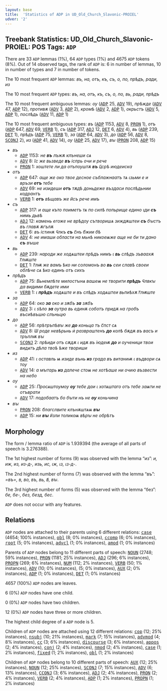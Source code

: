 ```yaml
---
layout: base
title:  'Statistics of ADP in UD_Old_Church_Slavonic-PROIEL'
udver: '2'
---
```


## Treebank Statistics: UD_Old_Church_Slavonic-PROIEL: POS Tags: `ADP`

There are 33 `ADP` lemmas (1%), 64 `ADP` types (1%) and 4675 `ADP` tokens (8%).
Out of 14 observed tags, the rank of `ADP` is: 6 in number of lemmas, 10 in number of types and 7 in number of tokens.

The 10 most frequent `ADP` lemmas: <em>въ, на, отъ, къ, съ, о, по, прѣдъ, ради, из</em>

The 10 most frequent `ADP` types:  <em>въ, на, отъ, къ, съ, о, по, вь, ради, прѣдъ</em>

The 10 most frequent ambiguous lemmas: <em>оу</em> (<tt><a href="cu_proiel-pos-ADP.html">ADP</a></tt> 25, <tt><a href="cu_proiel-pos-ADV.html">ADV</a></tt> 19), <em>прѣжде</em> (<tt><a href="cu_proiel-pos-ADV.html">ADV</a></tt> 47, <tt><a href="cu_proiel-pos-ADP.html">ADP</a></tt> 12), <em>противѫ</em> (<tt><a href="cu_proiel-pos-ADV.html">ADV</a></tt> 3, <tt><a href="cu_proiel-pos-ADP.html">ADP</a></tt> 2), <em>кромѣ</em> (<tt><a href="cu_proiel-pos-ADV.html">ADV</a></tt> 2, <tt><a href="cu_proiel-pos-ADP.html">ADP</a></tt> 1), <em>окрьстъ</em> (<tt><a href="cu_proiel-pos-ADV.html">ADV</a></tt> 5, <tt><a href="cu_proiel-pos-ADP.html">ADP</a></tt> 1), <em>послѣдь</em> (<tt><a href="cu_proiel-pos-ADV.html">ADV</a></tt> 11, <tt><a href="cu_proiel-pos-ADP.html">ADP</a></tt> 1)

The 10 most frequent ambiguous types:  <em>въ</em> (<tt><a href="cu_proiel-pos-ADP.html">ADP</a></tt> 1153, <tt><a href="cu_proiel-pos-ADV.html">ADV</a></tt> 8, <tt><a href="cu_proiel-pos-PRON.html">PRON</a></tt> 1), <em>отъ</em> (<tt><a href="cu_proiel-pos-ADP.html">ADP</a></tt> 647, <tt><a href="cu_proiel-pos-ADV.html">ADV</a></tt> 69, <tt><a href="cu_proiel-pos-VERB.html">VERB</a></tt> 1), <em>съ</em> (<tt><a href="cu_proiel-pos-ADP.html">ADP</a></tt> 317, <tt><a href="cu_proiel-pos-ADJ.html">ADJ</a></tt> 12, <tt><a href="cu_proiel-pos-DET.html">DET</a></tt> 6, <tt><a href="cu_proiel-pos-ADV.html">ADV</a></tt> 4), <em>вь</em> (<tt><a href="cu_proiel-pos-ADP.html">ADP</a></tt> 239, <tt><a href="cu_proiel-pos-DET.html">DET</a></tt> 1), <em>прѣдъ</em> (<tt><a href="cu_proiel-pos-ADP.html">ADP</a></tt> 75, <tt><a href="cu_proiel-pos-VERB.html">VERB</a></tt> 1), <em>за</em> (<tt><a href="cu_proiel-pos-ADP.html">ADP</a></tt> 64, <tt><a href="cu_proiel-pos-ADV.html">ADV</a></tt> 3), <em>до</em> (<tt><a href="cu_proiel-pos-ADP.html">ADP</a></tt> 56, <tt><a href="cu_proiel-pos-ADV.html">ADV</a></tt> 8, <tt><a href="cu_proiel-pos-SCONJ.html">SCONJ</a></tt> 2), <em>из</em> (<tt><a href="cu_proiel-pos-ADP.html">ADP</a></tt> 41, <tt><a href="cu_proiel-pos-ADV.html">ADV</a></tt> 14), <em>оу</em> (<tt><a href="cu_proiel-pos-ADP.html">ADP</a></tt> 25, <tt><a href="cu_proiel-pos-ADV.html">ADV</a></tt> 17), <em>вꙑ</em> (<tt><a href="cu_proiel-pos-PRON.html">PRON</a></tt> 208, <tt><a href="cu_proiel-pos-ADP.html">ADP</a></tt> 15)


* <em>въ</em>
  * <tt><a href="cu_proiel-pos-ADP.html">ADP</a></tt> 1153: <em>не <b>въ</b> лъжѫ клънеши сѧ</em>
  * <tt><a href="cu_proiel-pos-ADV.html">ADV</a></tt> 8: <em>ꙇ҃с же вьзведе <b>въ</b> іспрь очи и рече</em>
  * <tt><a href="cu_proiel-pos-PRON.html">PRON</a></tt> 1: <em>хоштете ли да отъпоуштѫ <b>въ</b> ц҃срѣ июдеиска</em>
* <em>отъ</em>
  * <tt><a href="cu_proiel-pos-ADP.html">ADP</a></tt> 647: <em>аще же око твое десное съблажнаатъ тѧ ꙇзьми е и връзи <b>отъ</b> тебе</em>
  * <tt><a href="cu_proiel-pos-ADV.html">ADV</a></tt> 69: <em>не изидеши <b>отъ</b> тѫдѣ доньдеже въздаси послѣдьнии кодрантъ</em>
  * <tt><a href="cu_proiel-pos-VERB.html">VERB</a></tt> 1: <em><b>отъ</b> вѣщавъ же и҃съ рече имъ</em>
* <em>съ</em>
  * <tt><a href="cu_proiel-pos-ADP.html">ADP</a></tt> 317: <em>и аще къто поиметъ тѧ по силѣ попьрище едино ꙇди <b>съ</b> нимь дьвѣ</em>
  * <tt><a href="cu_proiel-pos-ADJ.html">ADJ</a></tt> 12: <em>камень егоже не врѣдоу сътворишѧ зиждѫштеи <b>съ</b> бꙑстъ въ главѫ ѫгълѫ</em>
  * <tt><a href="cu_proiel-pos-DET.html">DET</a></tt> 6: <em>въ істинѫ ч҃лкъ <b>съ</b> с҃нъ б҃жии бѣ</em>
  * <tt><a href="cu_proiel-pos-ADV.html">ADV</a></tt> 4: <em>не имаши области на мьнѣ никоеѩже аще не би ти дано <b>съ</b> вꙑше</em>
* <em>вь</em>
  * <tt><a href="cu_proiel-pos-ADP.html">ADP</a></tt> 239: <em>народи же ходѧштеи прѣдъ нимъ ꙇ <b>вь</b> слѣдъ зъваахѫ г҃лѭште</em>
  * <tt><a href="cu_proiel-pos-DET.html">DET</a></tt> 1: <em>г҃лѭ же вамъ ѣко ни соломонъ во <b>вь</b> сеи славѣ своеи облѣче сѧ ѣко единъ отъ сихъ</em>
* <em>прѣдъ</em>
  * <tt><a href="cu_proiel-pos-ADP.html">ADP</a></tt> 75: <em>Вьнемлѣте милостꙑнѧ вашеѩ не творити <b>прѣдъ</b> ч҃лвкꙑ да видими бѫдете ими</em>
  * <tt><a href="cu_proiel-pos-VERB.html">VERB</a></tt> 1: <em>ꙇ <b>прѣдъ</b> ходѧште и въ слѣдъ ходѧштеи вьпиѣхѫ г҃лѭште</em>
* <em>за</em>
  * <tt><a href="cu_proiel-pos-ADP.html">ADP</a></tt> 64: <em>око <b>за</b> око и зѫбъ <b>за</b> зѫбъ</em>
  * <tt><a href="cu_proiel-pos-ADV.html">ADV</a></tt> 3: <em>ꙇ ѕѣло <b>за</b> оутра вь единѫ соботъ придѫ на гробъ въсиѣвъшю слъньцю</em>
* <em>до</em>
  * <tt><a href="cu_proiel-pos-ADP.html">ADP</a></tt> 56: <em>прѣтръпѣвꙑ же <b>до</b> коньца тъ с҃пст сѧ</em>
  * <tt><a href="cu_proiel-pos-ADV.html">ADV</a></tt> 8: <em>Ѡ роде невѣрьнь и҅ развраштенъ <b>до</b> колѣ бѫдѫ въ васъ и тръплѭ вꙑ</em>
  * <tt><a href="cu_proiel-pos-SCONJ.html">SCONJ</a></tt> 2: <em>прѣиди отъ сѫдѫ ꙇ идѫ въ іюдеѭ <b>до</b> и оученици твои видѧтъ дѣла твоѣ ѣже твориши</em>
* <em>из</em>
  * <tt><a href="cu_proiel-pos-ADP.html">ADP</a></tt> 41: <em>ꙇ оставль ѩ изиде вънь <b>из</b> града въ витаниѭ ꙇ въдвори сѧ тоу</em>
  * <tt><a href="cu_proiel-pos-ADV.html">ADV</a></tt> 14: <em>а мꙑтарь <b>из</b> далече стоѩ не хотѣаше ни очию възвести на небо</em>
* <em>оу</em>
  * <tt><a href="cu_proiel-pos-ADP.html">ADP</a></tt> 25: <em>Просѧштоумоу <b>оу</b> тебе даи ꙇ хотѧштаго отъ тебе заѩти не отъврати</em>
  * <tt><a href="cu_proiel-pos-ADV.html">ADV</a></tt> 17: <em>подобаатъ бо бꙑти нъ не <b>оу</b> коньчина</em>
* <em>вꙑ</em>
  * <tt><a href="cu_proiel-pos-PRON.html">PRON</a></tt> 208: <em>б҃лагслвите клънѫштѧѩ <b>вꙑ</b></em>
  * <tt><a href="cu_proiel-pos-ADP.html">ADP</a></tt> 15: <em>ни <b>вꙑ</b> и҃зли толикоѩ вѣрꙑ не обрѣтъ</em>

## Morphology

The form / lemma ratio of `ADP` is 1.939394 (the average of all parts of speech is 3.276388).

The 1st highest number of forms (9) was observed with the lemma “из”: <em>и, иж, из, из-д-, изь, ис, ꙇж, ꙇз, ꙇз-д-</em>.

The 2nd highest number of forms (7) was observed with the lemma “въ”: <em>=въ=, в, во, въ, вь, в҃, вꙑ</em>.

The 3rd highest number of forms (5) was observed with the lemma “без”: <em>бе, бе-, без, безд, бес</em>.

`ADP` does not occur with any features.


## Relations

`ADP` nodes are attached to their parents using 6 different relations: <tt><a href="cu_proiel-dep-case.html">case</a></tt> (4654; 100% instances), <tt><a href="cu_proiel-dep-obl.html">obl</a></tt> (8; 0% instances), <tt><a href="cu_proiel-dep-ccomp.html">ccomp</a></tt> (6; 0% instances), <tt><a href="cu_proiel-dep-root.html">root</a></tt> (5; 0% instances), <tt><a href="cu_proiel-dep-advcl.html">advcl</a></tt> (1; 0% instances), <tt><a href="cu_proiel-dep-amod.html">amod</a></tt> (1; 0% instances)

Parents of `ADP` nodes belong to 11 different parts of speech: <tt><a href="cu_proiel-pos-NOUN.html">NOUN</a></tt> (2748; 59% instances), <tt><a href="cu_proiel-pos-PRON.html">PRON</a></tt> (1181; 25% instances), <tt><a href="cu_proiel-pos-ADJ.html">ADJ</a></tt> (296; 6% instances), <tt><a href="cu_proiel-pos-PROPN.html">PROPN</a></tt> (269; 6% instances), <tt><a href="cu_proiel-pos-NUM.html">NUM</a></tt> (112; 2% instances), <tt><a href="cu_proiel-pos-VERB.html">VERB</a></tt> (50; 1% instances), <tt><a href="cu_proiel-pos-ADV.html">ADV</a></tt> (10; 0% instances),  (5; 0% instances), <tt><a href="cu_proiel-pos-AUX.html">AUX</a></tt> (2; 0% instances), <tt><a href="cu_proiel-pos-ADP.html">ADP</a></tt> (1; 0% instances), <tt><a href="cu_proiel-pos-DET.html">DET</a></tt> (1; 0% instances)

4657 (100%) `ADP` nodes are leaves.

6 (0%) `ADP` nodes have one child.

0 (0%) `ADP` nodes have two children.

12 (0%) `ADP` nodes have three or more children.

The highest child degree of a `ADP` node is 5.

Children of `ADP` nodes are attached using 12 different relations: <tt><a href="cu_proiel-dep-cop.html">cop</a></tt> (12; 25% instances), <tt><a href="cu_proiel-dep-nsubj.html">nsubj</a></tt> (10; 21% instances), <tt><a href="cu_proiel-dep-mark.html">mark</a></tt> (7; 15% instances), <tt><a href="cu_proiel-dep-advmod.html">advmod</a></tt> (4; 8% instances), <tt><a href="cu_proiel-dep-cc.html">cc</a></tt> (3; 6% instances), <tt><a href="cu_proiel-dep-discourse.html">discourse</a></tt> (3; 6% instances), <tt><a href="cu_proiel-dep-appos.html">appos</a></tt> (2; 4% instances), <tt><a href="cu_proiel-dep-conj.html">conj</a></tt> (2; 4% instances), <tt><a href="cu_proiel-dep-nmod.html">nmod</a></tt> (2; 4% instances), <tt><a href="cu_proiel-dep-case.html">case</a></tt> (1; 2% instances), <tt><a href="cu_proiel-dep-fixed.html">fixed</a></tt> (1; 2% instances), <tt><a href="cu_proiel-dep-obl.html">obl</a></tt> (1; 2% instances)

Children of `ADP` nodes belong to 10 different parts of speech: <tt><a href="cu_proiel-pos-AUX.html">AUX</a></tt> (12; 25% instances), <tt><a href="cu_proiel-pos-NOUN.html">NOUN</a></tt> (12; 25% instances), <tt><a href="cu_proiel-pos-SCONJ.html">SCONJ</a></tt> (7; 15% instances), <tt><a href="cu_proiel-pos-ADV.html">ADV</a></tt> (6; 13% instances), <tt><a href="cu_proiel-pos-CCONJ.html">CCONJ</a></tt> (3; 6% instances), <tt><a href="cu_proiel-pos-ADJ.html">ADJ</a></tt> (2; 4% instances), <tt><a href="cu_proiel-pos-PRON.html">PRON</a></tt> (2; 4% instances), <tt><a href="cu_proiel-pos-VERB.html">VERB</a></tt> (2; 4% instances), <tt><a href="cu_proiel-pos-ADP.html">ADP</a></tt> (1; 2% instances), <tt><a href="cu_proiel-pos-PROPN.html">PROPN</a></tt> (1; 2% instances)


